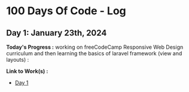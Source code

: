 # 100 Days Of Code - Log

## Day 1: January 23th, 2024

**Today's Progress :** working on freeCodeCamp Responsive Web Design curriculum and then learning the basics of laravel framework (view and layouts) :


**Link to Work(s) :** 
- [Day 1](resources/day1.md)

